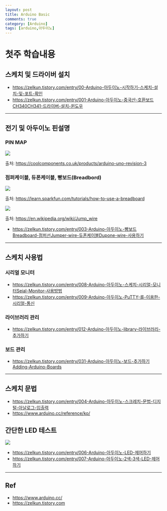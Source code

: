 ```yaml
---
layout: post
title: Arduino Basic
comments: true
category: [Arduino]
tags: [arduino,아두이노]
---
```


# 첫주 학습내용

## 스케치 및 드라이버 설치

- https://zelkun.tistory.com/entry/00-Arduino-아두이노-시작하기-스케치-설치-및-포트-확인
- https://zelkun.tistory.com/entry/001-Arduino-아두이노-중국산-호환보드CH340CH341-드라이버-설치-윈도우

---

## 전기 및 아두이노 핀설명

### PIN MAP

<img src="https://cdn.shopify.com/s/files/1/2311/3697/products/arduino-uno-r3-education-genuino-original-boards-robotics-cool-components_205_800x565.jpg">

출처: https://coolcomponents.co.uk/products/arduino-uno-revision-3

### 점퍼케이블, 듀폰케이블, 빵보드(Breadbord)

<img src="https://t1.daumcdn.net/cfile/tistory/274DC84A56AC242923"/>

출처: https://learn.sparkfun.com/tutorials/how-to-use-a-breadboard

<img src="https://t1.daumcdn.net/cfile/tistory/2554FA4956AC24291D"/>

출처: https://en.wikipedia.org/wiki/Jump_wire


* https://zelkun.tistory.com/entry/003-Arduino-아두이노-빵보드Breadboard-점퍼선Jumper-wire-듀폰케이블Dupone-wire-사용하기

---

## 스케치 사용법

### 시리얼 모니터

* https://zelkun.tistory.com/entry/008-Arduino-아두이노-스케치-시리얼-모니터Seial-Monitor-사용방법
* https://zelkun.tistory.com/entry/009-Arduino-아두이노-PuTTY-를-이용한-시리얼-통신

### 라이브러리 관리

* https://zelkun.tistory.com/entry/012-Arduino-아두이노-library-라이브러리-추가하기

### 보드 관리

* https://zelkun.tistory.com/entry/031-Arduino-아두이노-보드-추가하기Adding-Arduino-Boards

---

## 스케치 문법

* https://zelkun.tistory.com/entry/004-Arduino-아두이노-스크레치-문법-디지털-아날로그-입출력
* https://www.arduino.cc/reference/ko/

## 간단한 LED 테스트

<img src="https://t1.daumcdn.net/cfile/tistory/251E0B4756AC299F15"/>

* https://zelkun.tistory.com/entry/006-Arduino-아두이노-LED-제어하기   
* https://zelkun.tistory.com/entry/007-Arduino-아두이노-2색-3색-LED-제어하기

---

## Ref

* https://www.arduino.cc/
* https://zelkun.tistory.com
